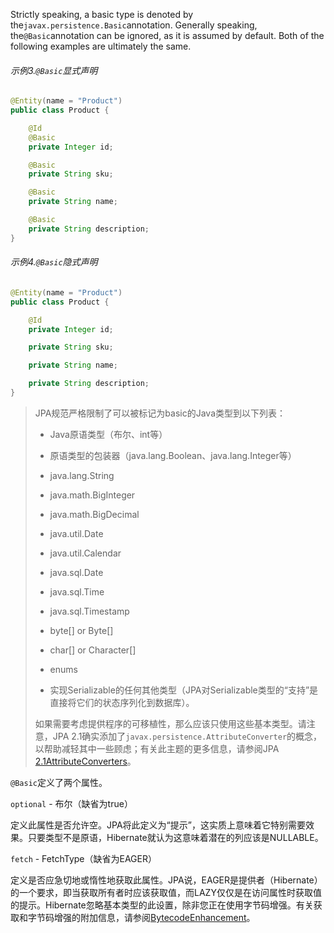 Strictly speaking, a basic type is denoted by the`javax.persistence.Basic`annotation. Generally speaking, the`@Basic`annotation can be ignored, as it is assumed by default. Both of the following examples are ultimately the same.

###### 示例3.`@Basic`显式声明

```java
@Entity(name = "Product")
public class Product {

    @Id
    @Basic
    private Integer id;

    @Basic
    private String sku;

    @Basic
    private String name;

    @Basic
    private String description;
}
```

###### 示例4.`@Basic`隐式声明

```java
@Entity(name = "Product")
public class Product {

    @Id
    private Integer id;

    private String sku;

    private String name;

    private String description;
}
```

> JPA规范严格限制了可以被标记为basic的Java类型到以下列表：
>
> * Java原语类型（布尔、int等）
>
> * 原语类型的包装器（java.lang.Boolean、java.lang.Integer等）
>
> * java.lang.String
>
> * java.math.BigInteger
>
> * java.math.BigDecimal
>
> * java.util.Date
> * java.util.Calendar
> * java.sql.Date
> * java.sql.Time
> * java.sql.Timestamp
> * byte\[\] or Byte\[\]
> * char\[\] or Character\[\]
> * enums
>
> * 实现Serializable的任何其他类型（JPA对Serializable类型的“支持”是直接将它们的状态序列化到数据库）。
>
> 如果需要考虑提供程序的可移植性，那么应该只使用这些基本类型。请注意，JPA 2.1确实添加了`javax.persistence.AttributeConverter`的概念，以帮助减轻其中一些顾虑；有关此主题的更多信息，请参阅JPA [2.1AttributeConverters](http://docs.jboss.org/hibernate/orm/current/userguide/html_single/Hibernate_User_Guide.html#basic-jpa-convert)。

`@Basic`定义了两个属性。

`optional` - 布尔（缺省为true）

定义此属性是否允许空。JPA将此定义为“提示”，这实质上意味着它特别需要效果。只要类型不是原语，Hibernate就认为这意味着潜在的列应该是NULLABLE。

`fetch` - FetchType（缺省为EAGER）

定义是否应急切地或惰性地获取此属性。JPA说，EAGER是提供者（Hibernate）的一个要求，即当获取所有者时应该获取值，而LAZY仅仅是在访问属性时获取值的提示。Hibernate忽略基本类型的此设置，除非您正在使用字节码增强。有关获取和字节码增强的附加信息，请参阅[BytecodeEnhancement](http://docs.jboss.org/hibernate/orm/current/userguide/html_single/Hibernate_User_Guide.html#BytecodeEnhancement)。



